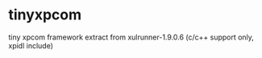 # tinyxpcom
tiny xpcom framework extract from xulrunner-1.9.0.6 (c/c++ support only, xpidl include)
